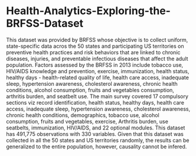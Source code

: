 # Health-Analytics-Exploring-the-BRFSS-Dataset
This dataset was provided by BRFSS whose objective is to collect uniform, state-specific data acros the 50 states and participating US territories on preventive health practices and risk behaviors that are linked to chronic diseases, injuries, and preventable infectious diseases that affect the adult population. Factors assessed by the BRFSS in 2013 include tobacco use, HIV/AIDS knowledge and prevention, exercise, immunization, health status, healthy days - health-related quality of life, health care access, inadequate sleep, hypertension awareness, cholesterol awareness, chronic health conditions, alcohol consumption, fruits and vegetables consumption, arthritis burden, and seatbelt use. The main survey covered 17 compulsory sections viz record identification, health status, healthy days, health care access, inadequate sleep, hypertension awareness, cholesterol awareness, chronic health conditions, demographics, tobacco use, alcohol consumption, fruits and vegetables, exercise, Arthritis burden, use seatbelts, immunization, HIV/AIDS, and 22 optional modules. This dataset has 491,775 observations with 330 variables. Given that this dataset was collected in all the 50 states and US territories randomly, the results can be generalized to the entire population, however, causality cannot be infered.
